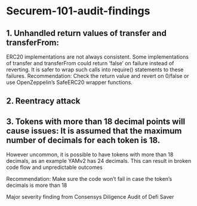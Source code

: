 # Securem-101-audit-findings

## 1. Unhandled return values of transfer and transferFrom: 
  ERC20 implementations are not always consistent. Some implementations of transfer and transferFrom could return ‘false’ on failure instead of reverting. 
  It is safer to wrap such calls into require() statements to these failures.
  Recommendation: Check the return value and revert on 0/false or use OpenZeppelin’s SafeERC20 wrapper functions.
  
  
## 2. Reentracy attack
  
  
## 3. Tokens with more than 18 decimal points will cause issues: It is assumed that the maximum number of decimals for each token is 18. 
  However uncommon, it is possible to have tokens with more than 18 decimals, as an example YAMv2 has 24 decimals. 
  This can result in broken code flow and unpredictable outcomes

  Recommendation: Make sure the code won’t fail in case the token’s decimals is more than 18

  Major severity finding from Consensys Diligence Audit of Defi Saver
  
  
